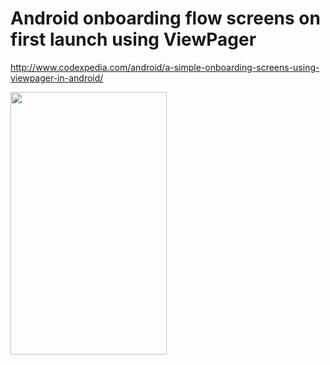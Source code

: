# Android onboarding flow screens on first launch using ViewPager

http://www.codexpedia.com/android/a-simple-onboarding-screens-using-viewpager-in-android/

<img src="https://github.com/codexpedia/view_pager_onboarding/blob/master/captures/onboarding.gif" width="250" height="420" />
